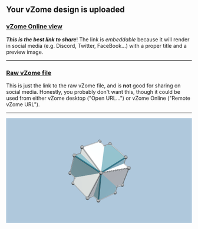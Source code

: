 ## Your vZome design is uploaded

### [vZome Online view][embed]

***This is the best link to share***!  The link is *embeddable* because it will render in social media (e.g. Discord, Twitter, FaceBook...) with a proper title and a preview image.

---

### [Raw vZome file][raw]

This is just the link to the raw vZome file, and is **not** good for
sharing on social media.
Honestly, you probably don't want this, though it could be used from either
vZome desktop ("Open URL...") or vZome Online ("Remote vZome URL").

---

![Image](<skew-dice-integer-coordinates-left-and-right.png>)


[embed]: <https://vzome.com/app/embed.py?url=https://raw.githubusercontent.com/david-hall/vzome-sharing/main/2021/08/11/02-22-03-skew-dice-integer-coordinates-left-and-right/skew-dice-integer-coordinates-left-and-right.vZome>
[raw]: <https://raw.githubusercontent.com/david-hall/vzome-sharing/main/2021/08/11/02-22-03-skew-dice-integer-coordinates-left-and-right/skew-dice-integer-coordinates-left-and-right.vZome>
